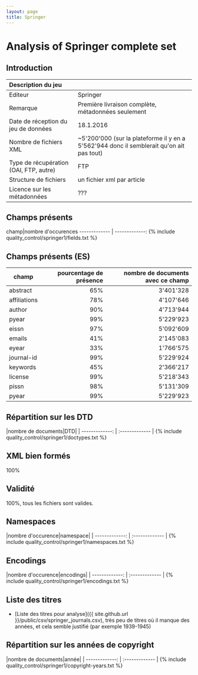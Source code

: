 ```yaml
---
layout: page
title: Springer
---
```

# Analysis of Springer complete set

## Introduction

|Description du jeu||
| :------------- | :------------- |
|Editeur|Springer|
|Remarque|Première livraison complète, métadonnées seulement|
|Date de réception du jeu de données|18.1.2016|
|Nombre de fichiers XML|~5'200'000 (sur la plateforme il y en a 5'562'944 donc il semblerait qu'on ait pas tout)|
|Type de récupération (OAI, FTP, autre)|FTP|
|Structure de fichiers|un fichier xml par article|
|Licence sur les métadonnées|???|

## Champs présents

<div markdown="1">
champ|nombre d'occurences
------------- | -------------:
{% include quality_control/springer1/fields.txt %}
</div>


## Champs présents (ES)

champ|pourcentage de présence|nombre de documents avec ce champ
------------- | -------------: | -------------:
abstract|65%|3'401'328
affiliations|78%|4'107'646
author|90%|4'713'944
pyear|99%|5'229'923
eissn|97%|5'092'609
emails|41%|2'145'083
eyear|33%|1'766'575
journal-id|99%|5'229'924
keywords|45%|2'366'217
license|99%|5'218'343
pissn|98%|5'131'309
pyear|99%|5'229'923



## Répartition sur les DTD

<div markdown="1">
|nombre de documents|DTD|
| -------------: | :------------- |
{% include quality_control/springer1/doctypes.txt %}
</div>

## XML bien formés

100%

## Validité

100%, tous les fichiers sont valides.

## Namespaces

<div markdown="1">
|nombre d'occurence|namespace|
| -------------: | :------------- |
{% include quality_control/springer1/namespaces.txt %}
</div>

## Encodings

<div markdown="1">
|nombre d'occurence|encodings|
| -------------: | :------------- |
{% include quality_control/springer1/encodings.txt %}
</div>

## Liste des titres

* [Liste des titres pour analyse]({{ site.github.url }}/public/csv/springer_journals.csv), très peu de titres où il manque des années, et cela semble justifié (par exemple 1939-1945)


## Répartition sur les années de copyright

<div markdown="1">
|nombre de documents|année|
| -------------: | :------------- |
{% include quality_control/springer1/copyright-years.txt %}
</div>
